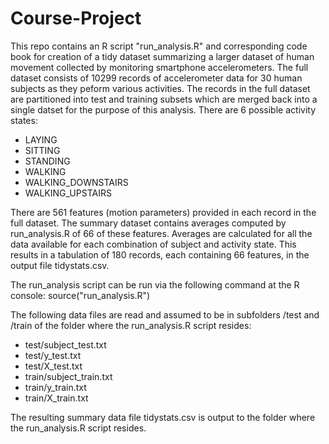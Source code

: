 Course-Project
==============
This repo contains an R script "run_analysis.R" and corresponding code book for creation of a tidy dataset summarizing a larger dataset of human movement collected by monitoring smartphone accelerometers.  The full dataset consists of 10299 records of accelerometer data for 30 human subjects as they peform various activities.  The records in the full dataset are partitioned into test and training subsets which are merged back into a single datset for the purpose of this analysis.  There are 6 possible activity states:
* LAYING
* SITTING
* STANDING
* WALKING
* WALKING_DOWNSTAIRS
* WALKING_UPSTAIRS

There are 561 features (motion parameters) provided in each record in the full dataset.  The summary dataset contains averages computed by run_analysis.R of 66 of these features.  Averages are calculated for all the data available for each combination of subject and activity state.  This results in a tabulation of 180 records, each containing 66 features, in the output file tidystats.csv.

The run_analysis script can be run via the following command at the R console:
source("run_analysis.R")

The following data files are read and assumed to be in subfolders /test and /train of the folder where the run_analysis.R script resides:
* test/subject_test.txt
* test/y_test.txt
* test/X_test.txt
* train/subject_train.txt
* train/y_train.txt
* train/X_train.txt

The resulting summary data file tidystats.csv is output to the folder where the run_analysis.R script resides.
